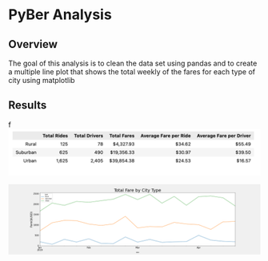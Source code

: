 # PyBer Analysis

## Overview

The goal of this analysis is to clean the data set using pandas and to create a multiple line plot that shows the total weekly of the fares for each type of city using matplotlib


## Results
f
![line_cart](./Resources/tabel.png)

![line_cart](./analysis//Fig8.png)
